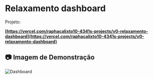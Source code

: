 # Relaxamento dashboard

Projeto:

**[https://vercel.com/raphacalixto10-4341s-projects/v0-relaxamento-dashboard](https://vercel.com/raphacalixto10-4341s-projects/v0-relaxamento-dashboard)**

## 📷 Imagem de Demonstração
 ![Dashboard](https://i.imgur.com/ZKqJyT2.jpeg)

